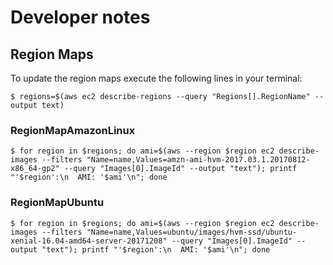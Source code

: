 # Developer notes

## Region Maps

To update the region maps execute the following lines in your terminal:

```
$ regions=$(aws ec2 describe-regions --query "Regions[].RegionName" --output text)
```

### RegionMapAmazonLinux

```
$ for region in $regions; do ami=$(aws --region $region ec2 describe-images --filters "Name=name,Values=amzn-ami-hvm-2017.03.1.20170812-x86_64-gp2" --query "Images[0].ImageId" --output "text"); printf "'$region':\n  AMI: '$ami'\n"; done
```

### RegionMapUbuntu

```
$ for region in $regions; do ami=$(aws --region $region ec2 describe-images --filters "Name=name,Values=ubuntu/images/hvm-ssd/ubuntu-xenial-16.04-amd64-server-20171208" --query "Images[0].ImageId" --output "text"); printf "'$region':\n  AMI: '$ami'\n"; done
```